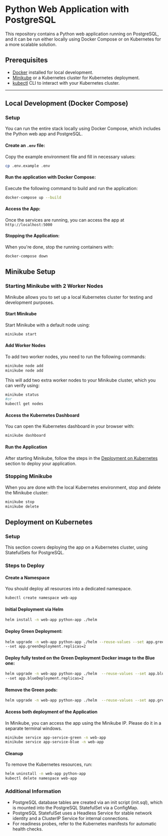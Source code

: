 # Python Web Application with PostgreSQL

This repository contains a Python web application running on PostgreSQL, and it can be run either locally using Docker
Compose or on Kubernetes for a more scalable solution.

## Prerequisites

- [Docker](https://www.docker.com/get-started) installed for local development.
- [Minikube](https://minikube.sigs.k8s.io/docs/start/) or a Kubernetes cluster for Kubernetes deployment.
- [kubectl](https://kubernetes.io/docs/tasks/tools/) CLI to interact with your Kubernetes cluster.

---

## Local Development (Docker Compose)

### Setup

You can run the entire stack locally using Docker Compose, which includes the Python web app and PostgreSQL.

#### Create an `.env` file:

Copy the example environment file and fill in necessary values:

```bash
cp .env.example .env
```

#### Run the application with Docker Compose:

Execute the following command to build and run the application:

```bash
docker-compose up --build
```

#### Access the App:

Once the services are running, you can access the app at `http://localhost:5000`

#### Stopping the Application:

When you're done, stop the running containers with:

```bash
docker-compose down
```

## Minikube Setup

### Starting Minikube with 2 Worker Nodes

Minikube allows you to set up a local Kubernetes cluster for testing and development purposes.

#### Start Minikube

Start Minikube with a default node using:

```bash
minikube start
```

#### Add Worker Nodes

To add two worker nodes, you need to run the following commands:

```bash
minikube node add
minikube node add
```

This will add two extra worker nodes to your Minikube cluster, which you can verify using:

```bash
minikube status
#or
kubectl get nodes
```

#### Access the Kubernetes Dashboard

You can open the Kubernetes dashboard in your browser with:

```bash
minikube dashboard
```

#### Run the Application

After starting Minikube, follow the steps in the [Deployment on Kubernetes](#deployment-on-kubernetes) section to deploy
your application.

### Stopping Minikube

When you are done with the local Kubernetes environment, stop and delete the Minikube cluster:

```bash
minikube stop
minikube delete
```

## Deployment on Kubernetes

### Setup

This section covers deploying the app on a Kubernetes cluster, using StatefulSets for PostgreSQL.

### Steps to Deploy

#### Create a Namespace

You should deploy all resources into a dedicated namespace.

```bash
kubectl create namespace web-app
```

#### Initial Deployment via Helm

```bash
helm install -n web-app python-app ./helm
``` 

#### Deploy Green Deployment:

```bash
helm upgrade -n web-app python-app ./helm --reuse-values --set app.greenDeployment.image.tag=<NEW_IMAGE_TAG> \
--set app.greenDeployment.replicas=2
```

#### Deploy fully tested on the Green Deployment Docker image to the Blue one:

```bash
helm upgrade -n web-app python-app ./helm  --reuse-values --set app.blueDeployment.image.tag=<NEW_IMAGE_TAG> \
--set app.blueDeployment.replicas=2 
```

#### Remove the Green pods:

```bash
helm upgrade -n web-app python-app ./helm  --reuse-values --set app.greenDeployment.replicas=0 
```


#### Access both deployment of the Application

In Minikube, you can access the app using the Minikube IP. 
Please do it in a separate terminal windows.

```bash
minikube service app-service-green -n web-app
minikube service app-service-blue -n web-app
```

#### Cleanup

To remove the Kubernetes resources, run:

```bash
helm uninstall -n web-app python-app
kubectl delete namespace web-app
```

### Additional Information

- PostgreSQL database tables are created via an init script (init.sql), which is mounted into the PostgreSQL StatefulSet
  via a ConfigMap.
- PostgreSQL StatefulSet uses a Headless Service for stable network identity and a ClusterIP Service for internal
  connections.
- For readiness probes, refer to the Kubernetes manifests for automatic health checks.